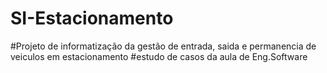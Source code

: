 # SI-Estacionamento
#Projeto de informatização da gestão de entrada, saida e permanencia de veiculos em estacionamento
#estudo de casos da aula de Eng.Software
